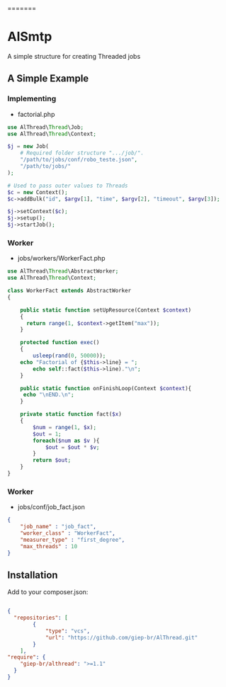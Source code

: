 =======
# AlSmtp
A simple structure for creating Threaded jobs

## A Simple Example

### Implementing
- factorial.php
```php
use AlThread\Thread\Job;
use AlThread\Thread\Context;

$j = new Job(
    # Required folder structure ".../job/".
    "/path/to/jobs/conf/robo_teste.json",
    "/path/to/jobs/"
);

# Used to pass outer values to Threads
$c = new Context();
$c->addBulk("id", $argv[1], "time", $argv[2], "timeout", $argv[3]);

$j->setContext($c);
$j->setup();
$j->startJob();
```

### Worker
- jobs/workers/WorkerFact.php
```php
use AlThread\Thread\AbstractWorker;
use AlThread\Thread\Context;

class WorkerFact extends AbstractWorker
{

	public static function setUpResource(Context $context)
	{
	  return range(1, $context->getItem("max"));
	}

	protected function exec()
	{
		usleep(rand(0, 50000));
    echo "Factorial of {$this->line} = ";
		echo self::fact($this->line)."\n";
	}

	public static function onFinishLoop(Context $context){
     echo "\nEND.\n";
	}

	private static function fact($x)
	{
		$num = range(1, $x);
		$out = 1;
		foreach($num as $v ){
			$out = $out * $v;
		}
		return $out;
	}
}
```
### Worker
- jobs/conf/job_fact.json
```json
{  
	"job_name" : "job_fact",
	"worker_class" : "WorkerFact",
	"measurer_type" : "first_degree",  
	"max_threads" : 10
}
```

## Installation

Add to your composer.json:
```json

{
  "repositories": [
        {
            "type": "vcs",
            "url": "https://github.com/giep-br/AlThread.git"
        }
    ],
"require": {
    "giep-br/althread": ">=1.1"
  }
}
```
